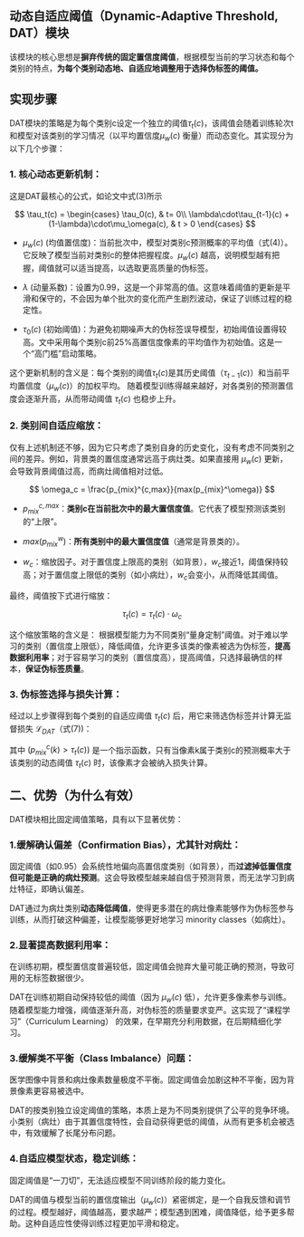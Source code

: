 ## 动态自适应阈值（Dynamic-Adaptive Threshold, DAT）模块
该模块的核心思想是**摒弃传统的固定置信度阈值**，根据模型当前的学习状态和每个类别的特点，<b>为每个类别动态地、自适应地调整用于选择伪标签的阈值。</b>

## 实现步骤
DAT模块的策略是为每个类别c设定一个独立的阈值$\tau_t(c)$，该阈值会随着训练轮次t和模型对该类别的学习情况（以平均置信度$\mu_w(c)$ 衡量）而动态变化。其实现分为以下几个步骤：

### 1. 核心动态更新机制：

这是DAT最核心的公式，如论文中式(3)所示

$$
\tau_t(c) = \begin{cases}
    \tau_0(c),  & t= 0\\
    \lambda\cdot\tau_{t-1}(c) + (1-\lambda)\cdot\mu_\omega(c), & t > 0
\end{cases}
$$

- $\mu_w(c)$ (均值置信度)：当前批次中，模型对类别c预测概率的平均值（式(4)）。它反映了模型当前对类别c的整体把握程度。$\mu_w(c)$ 越高，说明模型越有把握，阈值就可以适当提高，以选取更高质量的伪标签。

- $\lambda$ (动量系数)：设置为0.99，这是一个非常高的值。这意味着阈值的更新是平滑和保守的，不会因为单个批次的变化而产生剧烈波动，保证了训练过程的稳定性。

- $\tau_0(c)$ (初始阈值)：为避免初期噪声大的伪标签误导模型，初始阈值设置得较高。文中采用每个类别c前25%高置信度像素的平均值作为初始值。这是一个“高门槛”启动策略。

这个更新机制的含义是：每个类别的阈值$\tau_t(c)$是其历史阈值（$\tau_{t-1}(c)$）和当前平均置信度（$\mu_w(c)$）的加权平均。 随着模型训练得越来越好，对各类别的预测置信度会逐渐升高，从而带动阈值 $\tau_t(c)$ 也稳步上升。

### 2. 类别间自适应缩放：

仅有上述机制还不够，因为它只考虑了类别自身的历史变化，没有考虑不同类别之间的差异。例如，背景类的置信度通常远高于病灶类。如果直接用 $\mu_w(c)$ 更新，会导致背景阈值过高，而病灶阈值相对过低。

$$
\omega_c = \frac{p_{mix}^{c,max}}{max(p_{mix}^\omega)}
$$

- $p^{c,max}_{mix}$：**类别c在当前批次中的最大置信度值**。它代表了模型预测该类别的“上限”。

- $max(p^{w}_{mix})$：**所有类别中的最大置信度值**（通常是背景类的）。

- $w_c$：缩放因子。对于置信度上限高的类别（如背景），$w_c$接近1，阈值保持较高；对于置信度上限低的类别（如小病灶），$w_c$会变小，从而降低其阈值。
  
最终，阈值按下式进行缩放：

$$
\tau_t(c) = \tau_t(c)\cdot\omega_c
$$

这个缩放策略的含义是： 根据模型能力为不同类别“量身定制”阈值。对于难以学习的类别（置信度上限低），降低阈值，允许更多该类的像素被选为伪标签，**提高数据利用率**；对于容易学习的类别（置信度高），提高阈值，只选择最确信的样本，**保证伪标签质量**。

### 3. 伪标签选择与损失计算：

经过以上步骤得到每个类别的自适应阈值 $\tau_t(c)$ 后，用它来筛选伪标签并计算无监督损失 $\mathcal{L}_{DAT}$（式(7))：

其中 $(p^{c}_{mix}(k)>\tau_t(c))$ 是一个指示函数，只有当像素k属于类别c的预测概率大于该类别的动态阈值 $\tau_t(c)$ 时，该像素才会被纳入损失计算。


## 二、优势（为什么有效）
DAT模块相比固定阈值策略，具有以下显著优势：

### 1.缓解确认偏差（Confirmation Bias），尤其针对病灶：

固定阈值（如0.95）会系统性地偏向高置信度类别（如背景），而**过滤掉低置信度但可能是正确的病灶预测**。这会导致模型越来越自信于预测背景，而无法学习到病灶特征，即确认偏差。

DAT通过为病灶类别**动态降低阈值**，使得更多潜在的病灶像素能够作为伪标签参与训练，从而打破这种偏差，让模型能够更好地学习 minority classes（如病灶）。

### 2.显著提高数据利用率：

在训练初期，模型置信度普遍较低，固定阈值会抛弃大量可能正确的预测，导致可用的无标签数据很少。

DAT在训练初期自动保持较低的阈值（因为 $\mu_w(c)$ 低），允许更多像素参与训练。随着模型能力增强，阈值逐渐升高，对伪标签的质量要求变严。这实现了“课程学习”（Curriculum Learning） 的效果，在早期充分利用数据，在后期精细化学习。

### 3.缓解类不平衡（Class Imbalance）问题：

医学图像中背景和病灶像素数量极度不平衡。固定阈值会加剧这种不平衡，因为背景像素更容易被选中。

DAT的按类别独立设定阈值的策略，本质上是为不同类别提供了公平的竞争环境。小类别（病灶）由于其置信度特性，会自动获得更低的阈值，从而有更多机会被选中，有效缓解了长尾分布问题。

### 4.自适应模型状态，稳定训练：

固定阈值是“一刀切”，无法适应模型不同训练阶段的能力变化。

DAT的阈值与模型当前的置信度输出（$\mu_w(c)$）紧密绑定，是一个自我反馈和调节的过程。模型越好，阈值越高，要求越严；模型遇到困难，阈值降低，给予更多帮助。这种自适应性使得训练过程更加平滑和稳定。
